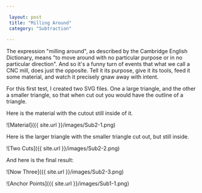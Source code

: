 ```yaml
---

 layout: post
 title: "Milling Around"
 category: "Subtraction"
 
---
```


The expression "milling around", as described by the Cambridge English Dictionary, means "to move around with no particular purpose or in no particular direction". And so it's a funny turn of events that what we call a CNC mill, does just the opposite. Tell it its purpose, give it its tools, feed it some material, and watch it precisely gnaw away with intent. 

For this first test, I created two SVG files. One a large triangle, and the other a smaller triangle, so that when cut out you would have the outline of a triangle.

Here is the material with the cutout still inside of it. 

![Material]({{ site.url }}/images/Sub2-1.png)

Here is the larger triangle with the smaller triangle cut out, but still inside.

![Two Cuts]({{ site.url }}/images/Sub2-2.png)
 
And here is the final result:

![Now Three]({{ site.url }}/images/Sub2-3.png)

![Anchor Points]({{ site.url }}/images/Sub1-1.png)
